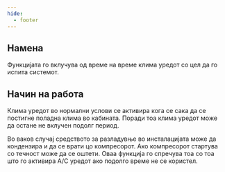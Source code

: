 ```yaml
---
hide:
  - footer
---
```


## Намена

Функцијата го вклучува од време на време клима уредот со цел да го испита системот.

## Начин на работа

Клима уредот во нормални услови се активира кога се сака да се постигне поладна клима во кабината. Поради тоа клима уредот може да остане не вклучен подолг период.

Во ваков случај средството за разладувње во инсталацијата може да кондензира и да се врати цо компресорот. Ако компресорот стартува со течност може да се оштети. Оваа функција го спречува тоа со тоа што го активира A/C уредот ако подолго време не се користел.